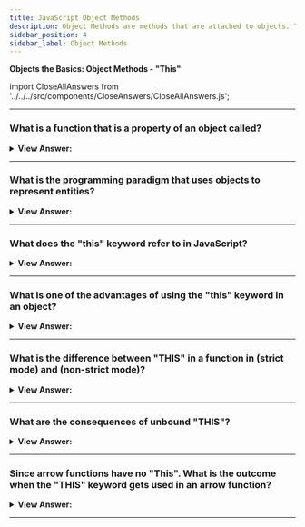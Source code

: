 ```yaml
---
title: JavaScript Object Methods
description: Object Methods are methods that are attached to objects. They can be called on objects.
sidebar_position: 4
sidebar_label: Object Methods
---
```


**Objects the Basics: Object Methods - "This"**

import CloseAllAnswers from '../../../src/components/CloseAnswers/CloseAllAnswers.js';

<CloseAllAnswers />

---

### What is a function that is a property of an object called?

<details>
  <summary><strong>View Answer:</strong></summary>
  <div>
  <div><strong>Interview Response:</strong> A function that is a property of an object is called its method.
</div><br />
  <div><strong className="codeExample">Code Example:</strong><br /><br />

  <div></div>

```js
let user = {
  name: 'John',
  age: 30,
};

// Here sayHi is a method of the object user
user.sayHi = function () {
  alert('Hello, JavaScript');
};

user.sayHi(); // Hello, JavaScript
```

  </div>
  </div>
</details>

---

### What is the programming paradigm that uses objects to represent entities?

<details>
  <summary><strong>View Answer:</strong></summary>
  <div>
  <div><strong>Interview Response:</strong> Object-oriented Programming, or OOP, is the programming paradigm that uses objects to represent entities.
</div>
  </div>
</details>

---

### What does the "this" keyword refer to in JavaScript?

<details>
  <summary><strong>View Answer:</strong></summary>
  <div>
  <div><strong>Interview Response:</strong> The "this" keyword in JavaScript refers to the object to which it belongs, and it has varying values depending on where it is used.<br /><br />
  <ol>
    <li>In a method, this refers to the owner object.</li>
    <li>Alone, this refers to the global object.</li>
    <li>In a function, this refers to the global object.</li>
    <li>In strict mode, this is undefined.</li>
    <li>In an event, this refers to the element that received the event.</li>
    <li>Methods like call() and apply() can refer "this" to any object.</li>
    <li>Arrow functions have no this.</li>
  </ol>
</div>
  </div>
</details>

---

### What is one of the advantages of using the "this" keyword in an object?

<details>
  <summary><strong>View Answer:</strong></summary>
  <div>
  <div><strong>Interview Response:</strong> The "this" keyword holds a reference to the object and, in return, removes any effort to nullify it later in the code.
</div><br />
  <div><strong className="codeExample">Code Example:</strong> “THIS” refers to the object<br /><br />

  <div></div>

```js
let user = {
  name: 'John',
  age: 30,

  sayHi() {
    alert(this.name); // this works as intended
  },
};

let admin = user;
user = null; // attempt to override the object fails

admin.sayHi(); // alerts John
```

  </div><br />
  <div><strong className="codeExample">Code Example:</strong> Fails without the “THIS” keyword<br /><br />

  <div></div>

```js
let user = {
  name: 'John',
  age: 30,

  sayHi() {
    alert(user.name); // leads to an error
  },
};

let admin = user;
user = null; // overwrite to make things obvious

admin.sayHi(); // TypeError: Cannot read property 'name' of null
```

  </div>
  </div>
</details>

---

### What is the difference between "THIS" in a function in (strict mode) and (non-strict mode)?

<details>
  <summary><strong>View Answer:</strong></summary>
  <div>
  <div><strong>Interview Response:</strong> In strict mode, "this" returns undefined, and in the non-strict mode, it returns the global window.
</div><br />
  <div><strong className="codeExample">Code Example:</strong> Strict Mode<br /><br />

  <div></div>

```js
'use strict';

function sayHi() {
  alert(this);
}

sayHi(); // returns undefined
```

  </div><br />
  <div><strong className="codeExample">Code Example:</strong> Non-strict Mode<br /><br />

  <div></div>

```js
function sayHi() {
  alert(this);
}

sayHi(); // returns global window object
```

  </div>
  </div>
</details>

---

### What are the consequences of unbound "THIS"?

<details>
  <summary><strong>View Answer:</strong></summary>
  <div>
  <div><strong>Interview Response:</strong> In JavaScript, the “this” keyword is free. Its value is evaluated at run-time and does not depend on where the method was defined. But instead, the object that precedes the dot. The concept of run-time evaluated "this" has both pluses and minuses. On the one hand, a function can get reused for different objects, and on the other hand, greater flexibility creates more possibilities for mistakes.
</div><br />
  <div><strong className="codeExample">Code Example:</strong> Unbound "this"<br /><br />

  <div></div>

```js
// non-strict mode
const author = {
  name: 'JavaScript',
  hello() {
    console.log(this.name);
  },
};

const hello = author.hello();
// hello is unbound, this refers to nothing in the global scope
// or window/global in non-strict mode
hello();
```

  </div>
  </div>
</details>

---

### Since arrow functions have no "This". What is the outcome when the "THIS" keyword gets used in an arrow function?

<details>
  <summary><strong>View Answer:</strong></summary>
  <div>
  <div><strong>Interview Response:</strong> The outcome in an arrow function is a return of undefined. This outcome is because there is no access to the global window.
</div><br />
  <div><strong className="codeExample">Code Example:</strong> Regular Function<br /><br />

  <div></div>

```js
const brunch = {
  food: 'Dim sum',
  beverage: 'Jasmine tea',
  order: function () {
    return `I'll have the ${this.food} with ${this.beverage} please.`;
  },
};

// the console log returns "I'll have the Dim sum with Jasmine tea please."
console.log(brunch.order());
```

  </div><br />
  <div><strong className="codeExample">Code Example:</strong> Arrow Function<br /><br />

  <div></div>

```js
const brunch = {
  food: 'Dim sum',
  beverage: 'Jasmine tea',
  order: () => {
    return `I'll have the ${this.food} with ${this.beverage} please.`;
  },
};

// the console log returns "I'll have the undefined with undefined please."
console.log(brunch.order());
```

  </div><br />
  <div><strong className="codeExample">Code Example:</strong> Proof that “THIS” refers to the global window object.<br /><br />

  <div></div>

```js
window.food = 'pizza'; // global object variables
window.beverage = 'beer';

const brunch = {
  food: 'Dim sum',
  beverage: 'Jasmine tea',
  order: () => {
    return `I'll have the ${this.food} with ${this.beverage} please.`;
  },
};

// the console log returns "I'll have the pizza with beer please."
console.log(brunch.order());
```

  </div>
  </div>
</details>

---
